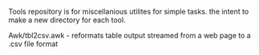 Tools repository is for miscellanious utilites for simple tasks.
the intent to make a new directory for each tool.

Awk/tbl2csv.awk  - reformats table output streamed from a web page to a .csv file format
